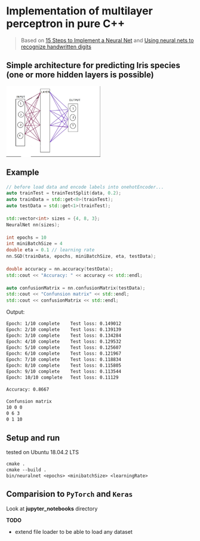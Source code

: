 # Implementation of multilayer perceptron in pure C++

> Based on [15 Steps to Implement a Neural Net](http://code-spot.co.za/2009/10/08/15-steps-to-implemented-a-neural-net/) and 
[Using neural nets to recognize handwritten digits](http://neuralnetworksanddeeplearning.com/chap1.html)


## Simple architecture for predicting **Iris** species (one or more hidden layers is possible)

<img src="neural_net.png" width="50%" height="50%" align="middle">

## Example

```cpp
// before load data and encode labels into onehotEncoder...
auto trainTest = trainTestSplit(data, 0.2);
auto trainData = std::get<0>(trainTest);
auto testData = std::get<1>(trainTest);

std::vector<int> sizes = {4, 8, 3};
NeuralNet nn(sizes);

int epochs = 10
int miniBatchSize = 4
double eta = 0.1 // learning rate
nn.SGD(trainData, epochs, miniBatchSize, eta, testData);

double accuracy = nn.accuracy(testData);
std::cout << "Accuracy: " << accuracy << std::endl;

auto confusionMatrix = nn.confusionMatrix(testData);
std::cout << "Confunsion matrix" << std::endl;
std::cout << confusionMatrix << std::endl;
```

Output:
```
Epoch: 1/10 complete    Test loss: 0.149012
Epoch: 2/10 complete    Test loss: 0.139139
Epoch: 3/10 complete    Test loss: 0.134284
Epoch: 4/10 complete    Test loss: 0.129532
Epoch: 5/10 complete    Test loss: 0.125607
Epoch: 6/10 complete    Test loss: 0.121967
Epoch: 7/10 complete    Test loss: 0.118834
Epoch: 8/10 complete    Test loss: 0.115805
Epoch: 9/10 complete    Test loss: 0.113544
Epoch: 10/10 complete   Test loss: 0.11129

Accuracy: 0.8667

Confunsion matrix
10 0 0 
0 6 3 
0 1 10
```


## Setup and run

tested on Ubuntu 18.04.2 LTS 
```console
cmake .
cmake --build .
bin/neuralnet <epochs> <minibatchSize> <learningRate>
```

## Comparision to `PyTorch` and `Keras`

Look at **jupyter_notebooks** directory



**TODO**
- extend file loader to be able to load any dataset
